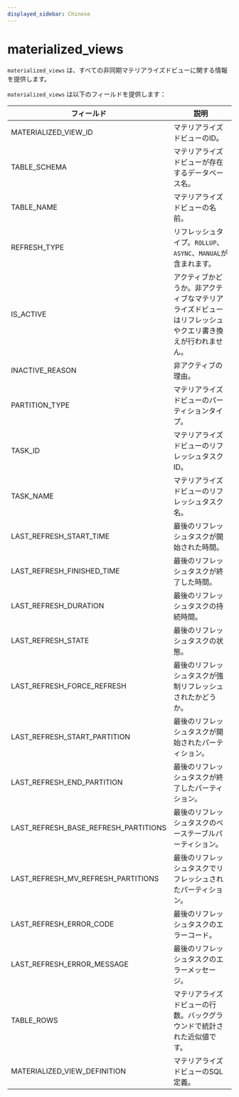 ```yaml
---
displayed_sidebar: Chinese
---
```


# materialized_views

`materialized_views` は、すべての非同期マテリアライズドビューに関する情報を提供します。

`materialized_views` は以下のフィールドを提供します：

| **フィールド**                       | **説明**                                         |
| ------------------------------------ | ------------------------------------------------ |
| MATERIALIZED_VIEW_ID                 | マテリアライズドビューのID。                     |
| TABLE_SCHEMA                         | マテリアライズドビューが存在するデータベース名。 |
| TABLE_NAME                           | マテリアライズドビューの名前。                   |
| REFRESH_TYPE                         | リフレッシュタイプ。`ROLLUP`、`ASYNC`、`MANUAL`が含まれます。 |
| IS_ACTIVE                            | アクティブかどうか。非アクティブなマテリアライズドビューはリフレッシュやクエリ書き換えが行われません。 |
| INACTIVE_REASON                      | 非アクティブの理由。                             |
| PARTITION_TYPE                       | マテリアライズドビューのパーティションタイプ。   |
| TASK_ID                              | マテリアライズドビューのリフレッシュタスクID。   |
| TASK_NAME                            | マテリアライズドビューのリフレッシュタスク名。   |
| LAST_REFRESH_START_TIME              | 最後のリフレッシュタスクが開始された時間。       |
| LAST_REFRESH_FINISHED_TIME           | 最後のリフレッシュタスクが終了した時間。         |
| LAST_REFRESH_DURATION                | 最後のリフレッシュタスクの持続時間。             |
| LAST_REFRESH_STATE                   | 最後のリフレッシュタスクの状態。                 |
| LAST_REFRESH_FORCE_REFRESH           | 最後のリフレッシュタスクが強制リフレッシュされたかどうか。 |
| LAST_REFRESH_START_PARTITION         | 最後のリフレッシュタスクが開始されたパーティション。 |
| LAST_REFRESH_END_PARTITION           | 最後のリフレッシュタスクが終了したパーティション。 |
| LAST_REFRESH_BASE_REFRESH_PARTITIONS | 最後のリフレッシュタスクのベーステーブルパーティション。 |
| LAST_REFRESH_MV_REFRESH_PARTITIONS   | 最後のリフレッシュタスクでリフレッシュされたパーティション。 |
| LAST_REFRESH_ERROR_CODE              | 最後のリフレッシュタスクのエラーコード。         |
| LAST_REFRESH_ERROR_MESSAGE           | 最後のリフレッシュタスクのエラーメッセージ。     |
| TABLE_ROWS                           | マテリアライズドビューの行数。バックグラウンドで統計された近似値です。 |
| MATERIALIZED_VIEW_DEFINITION         | マテリアライズドビューのSQL定義。                |
